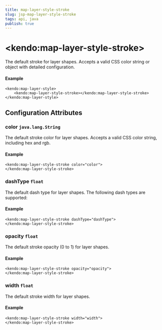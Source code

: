 ```yaml
---
title: map-layer-style-stroke
slug: jsp-map-layer-style-stroke
tags: api, java
publish: true
---
```


# \<kendo:map-layer-style-stroke\>

The default stroke for layer shapes.
Accepts a valid CSS color string or object with detailed configuration.

#### Example
    <kendo:map-layer-style>
        <kendo:map-layer-style-stroke></kendo:map-layer-style-stroke>
    </kendo:map-layer-style>

## Configuration Attributes

### color `java.lang.String`

The default stroke color for layer shapes.
Accepts a valid CSS color string, including hex and rgb.

#### Example
    <kendo:map-layer-style-stroke color="color">
    </kendo:map-layer-style-stroke>

### dashType `float`

The default dash type for layer shapes.
The following dash types are supported:

#### Example
    <kendo:map-layer-style-stroke dashType="dashType">
    </kendo:map-layer-style-stroke>

### opacity `float`

The default stroke opacity (0 to 1) for layer shapes.

#### Example
    <kendo:map-layer-style-stroke opacity="opacity">
    </kendo:map-layer-style-stroke>

### width `float`

The default stroke width for layer shapes.

#### Example
    <kendo:map-layer-style-stroke width="width">
    </kendo:map-layer-style-stroke>

